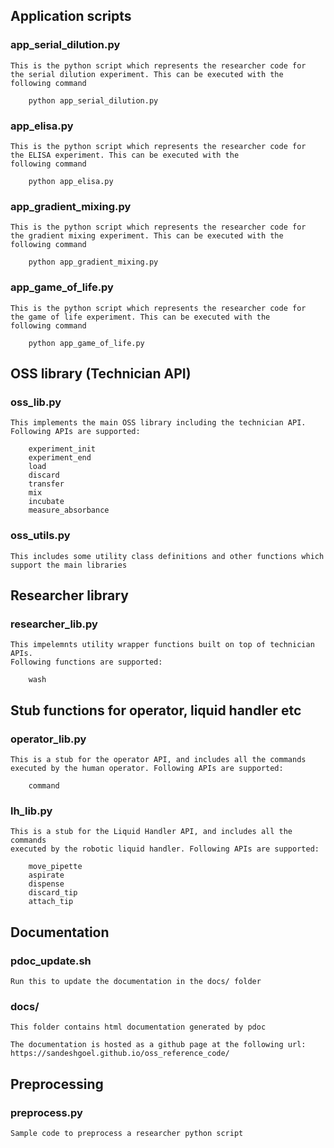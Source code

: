 ## Application scripts

### app_serial_dilution.py
    This is the python script which represents the researcher code for
    the serial dilution experiment. This can be executed with the 
    following command

        python app_serial_dilution.py

### app_elisa.py
    This is the python script which represents the researcher code for
    the ELISA experiment. This can be executed with the 
    following command

        python app_elisa.py

### app_gradient_mixing.py
    This is the python script which represents the researcher code for
    the gradient mixing experiment. This can be executed with the 
    following command

        python app_gradient_mixing.py

### app_game_of_life.py
    This is the python script which represents the researcher code for
    the game of life experiment. This can be executed with the 
    following command

        python app_game_of_life.py

## OSS library (Technician API)

### oss_lib.py
    This implements the main OSS library including the technician API. 
    Following APIs are supported:
    
        experiment_init
        experiment_end
        load
        discard
        transfer
        mix
        incubate
        measure_absorbance


### oss_utils.py
    This includes some utility class definitions and other functions which 
    support the main libraries

## Researcher library

### researcher_lib.py
    This impelemnts utility wrapper functions built on top of technician APIs.
    Following functions are supported:

        wash


## Stub functions for operator, liquid handler etc

### operator_lib.py
    This is a stub for the operator API, and includes all the commands
    executed by the human operator. Following APIs are supported:
    
        command

### lh_lib.py
    This is a stub for the Liquid Handler API, and includes all the commands 
    executed by the robotic liquid handler. Following APIs are supported:
    
        move_pipette
        aspirate
        dispense
        discard_tip
        attach_tip

## Documentation

### pdoc_update.sh
    Run this to update the documentation in the docs/ folder

### docs/
    This folder contains html documentation generated by pdoc
    
    The documentation is hosted as a github page at the following url:
    https://sandeshgoel.github.io/oss_reference_code/

## Preprocessing

### preprocess.py
    Sample code to preprocess a researcher python script